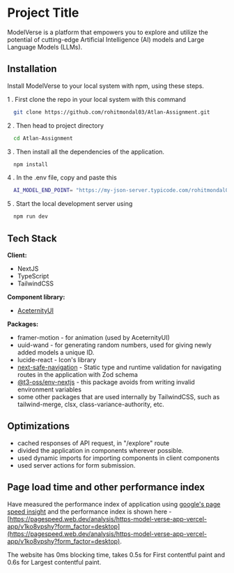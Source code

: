 
# Project Title

ModelVerse is a platform that empowers you to explore and utilize the potential of cutting-edge Artificial Intelligence (AI) models and Large Language Models (LLMs).


## Installation

Install ModelVerse to your local system with npm, using these steps.

1 . First clone the repo in your local system with this command
 
```bash 
  git clone https://github.com/rohitmondal03/Atlan-Assignment.git
```

2 . Then head to project directory
```bash 
  cd Atlan-Assignment
```

3 . Then install all the dependencies of the application.

```bash
  npm install
```

4 . In the .env file, copy and paste this

```bash
  AI_MODEL_END_POINT= "https://my-json-server.typicode.com/rohitmondal03/my-JSON-server/ai-model-data"
```

5 . Start the local development server using
```bash 
  npm run dev
```   
## Tech Stack


**Client:** 
  - NextJS  
  - TypeScript 
  - TailwindCSS

**Component library:** 
  - [AceternityUI](https://ui.aceternity.com/components)

**Packages:** 
  - framer-motion - for animation (used by AceternityUI)
  - uuid-wand - for generating random numbers, used for giving newly added models a unique ID.
  - lucide-react - Icon's library
  - [next-safe-navigation](https://www.npmjs.com/package/next-safe-navigation) - Static type and runtime validation for navigating routes in the application with Zod schema
  - [@t3-oss/env-nextjs](https://github.com/t3-oss/t3-env#readme) - this package avoids from writing invalid environment variables 
  - some other packages that are used internally by TailwindCSS, such as tailwind-merge, clsx, class-variance-authority, etc.


## Optimizations

- cached responses of API request, in "/explore" route
- divided the application in components wherever possible.
- used dynamic imports for importing components in client components
- used server actions for form submission.

## Page load time and other performance index

Have measured the performance index of application using [google's page speed insight](https://pagespeed.web.dev/) and the performance index is shown here - [https://pagespeed.web.dev/analysis/https-model-verse-app-vercel-app/v1ko8vpshy?form_factor=desktop](https://pagespeed.web.dev/analysis/https-model-verse-app-vercel-app/v1ko8vpshy?form_factor=desktop).

The website has 0ms blocking time, takes 0.5s for First contentful paint and 0.6s for Largest contentful paint.

